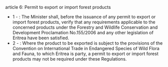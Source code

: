 article 6: Permit to export or import forest products

<ul>
			<li>1 - : The Minister shall, before the issuance of any permit to export or import forest products, verify that any requirements applicable to the concerned products under the Forestry and Wildlife Conservation and Development Proclamation No.155&#x2F;2006 and any other legislation of Eritrea have been satisfied.<ul>
			</ul></li>			<li>2 - : Where the product to be exported is subject to the provisions of the Convention on International Trade in Endangered Species of Wild Flora and Fauna, to which Eritrea is party, a permit to export or import forest products may not be required under these Regulations.<ul>
			</ul></li></ul>